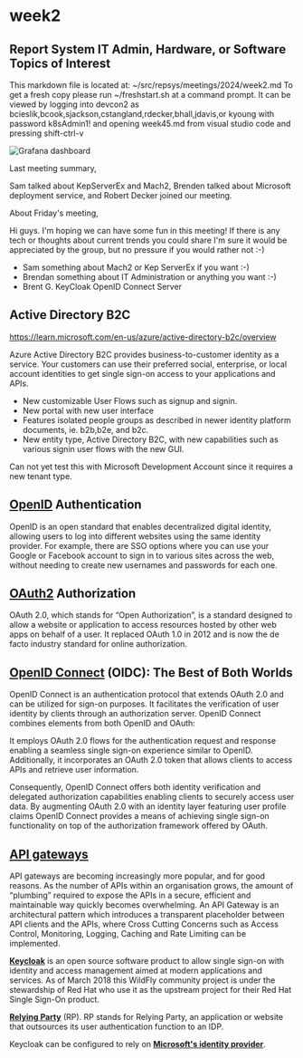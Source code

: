 # week2

## Report System IT Admin, Hardware, or Software Topics of Interest

This markdown file is located at: ~/src/repsys/meetings/2024/week2.md To get a fresh copy please run ~/freshstart.sh at a command prompt. It can be viewed by logging into devcon2 as bcieslik,bcook,sjackson,cstangland,rdecker,bhall,jdavis,or kyoung with password k8sAdmin1! and opening week45.md from visual studio code and pressing shift-ctrl-v

![Grafana dashboard](https://grafana.com/api/dashboards/1860/images/7994/image)

Last meeting summary,

Sam talked about KepServerEx and Mach2, Brenden talked about Microsoft deployment service, and Robert Decker joined our meeting.

About Friday's meeting,

Hi guys.  I'm hoping we can have some fun in this meeting!  If there is any tech or thoughts about current trends you could share I'm sure it would be appreciated by the group, but no pressure if you would rather not :-)

- Sam something about Mach2 or Kep ServerEx if you want :-)
- Brendan something about IT Administration or anything you want :-)
- Brent G. KeyCloak OpenID Connect Server

## Active Directory B2C

<https://learn.microsoft.com/en-us/azure/active-directory-b2c/overview>

Azure Active Directory B2C provides business-to-customer identity as a service.
Your customers can use their preferred social, enterprise, or local account identities to get single sign-on access to your applications and APIs.

- New customizable User Flows such as signup and signin.
- New portal with new user interface
- Features isolated people groups as described in newer identity platform documents, ie. b2b,b2e, and b2c.  
- New entity type, Active Directory B2C, with new capabilities such as various signin user flows with the new GUI.

Can not yet test this with Microsoft Development Account since it requires a new tenant type.

## **[OpenID](https://konghq.com/blog/engineering/openid-vs-oauth-what-is-the-difference)** Authentication

OpenID is an open standard that enables decentralized digital identity, allowing users to log into different websites using the same identity provider. For example, there are SSO options where you can use your Google or Facebook account to sign in to various sites across the web, without needing to create new usernames and passwords for each one. 

## **[OAuth2](https://auth0.com/intro-to-iam/what-is-oauth-2#:~:text=OAuth%202.0%2C%20which%20stands%20for,industry%20standard%20for%20online%20authorization.)** Authorization

OAuth 2.0, which stands for “Open Authorization”, is a standard designed to allow a website or application to access resources hosted by other web apps on behalf of a user. It replaced OAuth 1.0 in 2012 and is now the de facto industry standard for online authorization.

## **[OpenID Connect](https://konghq.com/blog/engineering/openid-vs-oauth-what-is-the-difference)** (OIDC): The Best of Both Worlds

OpenID Connect is an authentication protocol that extends OAuth 2.0 and can be utilized for sign-on purposes. It facilitates the verification of user identity by clients through an authorization server. OpenID Connect combines elements from both OpenID and OAuth:

It employs OAuth 2.0 flows for the authentication request and response enabling a seamless single sign-on experience similar to OpenID. Additionally, it incorporates an OAuth 2.0 token that allows clients to access APIs and retrieve user information.

Consequently, OpenID Connect offers both identity verification and delegated authorization capabilities enabling clients to securely access user data. By augmenting OAuth 2.0 with an identity layer featuring user profile claims OpenID Connect provides a means of achieving single sign-on functionality on top of the authorization framework offered by OAuth.

## **[API gateways](https://callistaenterprise.se/blogg/teknik/2023/04/20/kong-api-gateway-part1/)**

API gateways are becoming increasingly more popular, and for good reasons. As the number of APIs within an organisation grows, the amount of “plumbing” required to expose the APIs in a secure, efficient and maintainable way quickly becomes overwhelming. An API Gateway is an architectural pattern which introduces a transparent placeholder between API clients and the APIs, where Cross Cutting Concerns such as Access Control, Monitoring, Logging, Caching and Rate Limiting can be implemented.

**[Keycloak](https://en.wikipedia.org/wiki/Keycloak)** is an open source software product to allow single sign-on with identity and access management aimed at modern applications and services. As of March 2018 this WildFly community project is under the stewardship of Red Hat who use it as the upstream project for their Red Hat Single Sign-On product.

**[Relying Party](https://openid.net/developers/how-connect-works/)** (RP). RP stands for Relying Party, an application or website that outsources its user authentication function to an IDP.

Keycloak can be configured to rely on **[Microsoft's identity provider](https://www.hcl-software.com/blog/versionvault/how-to-configure-microsoft-azure-active-directory-as-keycloak-identity-provider-to-enable-single-sign-on-for-hcl-compass)**.

